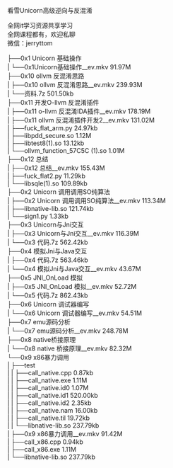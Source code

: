 看雪Unicorn高级逆向与反混淆

全网it学习资源共享学习<br>全网课程都有，欢迎私聊<br>微信：jerryttom<br>

├──0x1 Unicorn 基础操作<br> | └──0x1Unicorn基础操作__ev.mkv 91.97M<br> ├──0x10 ollvm 反混淆思路<br> | ├──0x10 ollvm 反混淆思路__ev.mkv 239.93M<br> | └──资料.7z 501.50kb<br> ├──0x11 开发O-llvm 反混淆插件<br> | ├──0x11 o-llvm 反混淆IDA插件__ev.mkv 178.19M<br> | ├──0x11 ollvm 反混淆插件开发2__ev.mkv 131.02M<br> | ├──fuck_flat_arm.py 24.97kb<br> | ├──libpdd_secure.so 1.12M<br> | ├──libtest8(1).so 13.12kb<br> | └──ollvm_function_57C5C (1).so 1.01M<br> ├──0x12 总结<br> | ├──0x12 总结__ev.mkv 155.43M<br> | ├──fuck_flat2.py 11.29kb<br> | └──libsqle(1).so 109.89kb<br> ├──0x2 Unicorn 调用调用SO纯算法<br> | ├──0x2 Unicorn 调用调用SO纯算法__ev.mkv 113.34M<br> | ├──libnative-lib.so 121.74kb<br> | └──sign1.py 1.33kb<br> ├──0x3 Unicorn与Jni交互<br> | ├──0x3 Unicorn与Jni交互__ev.mkv 116.39M<br> | └──0x3 代码.7z 562.42kb<br> ├──0x4 模拟Jni与Java交互<br> | ├──0x4 代码.7z 563.46kb<br> | └──0x4 模拟Jni与Java交互__ev.mkv 43.67M<br> ├──0x5 JNI_OnLoad 模拟<br> | ├──0x5 JNI_OnLoad 模拟__ev.mkv 52.72M<br> | └──0x5 代码.7z 862.43kb<br> ├──0x6 Unicorn 调试器编写<br> | └──0x6 Unicorn 调试器编写__ev.mkv 54.51M<br> ├──0x7 emu源码分析<br> | └──0x7 emu源码分析__ev.mkv 248.78M<br> ├──0x8 native桥接原理<br> | └──0x8 native 桥接原理__ev.mkv 82.32M<br> └──0x9 x86暴力调用<br> | ├──test<br> | | ├──call_native.cpp 0.87kb<br> | | ├──call_native.exe 1.11M<br> | | ├──call_native.id0 1.07M<br> | | ├──call_native.id1 520.00kb<br> | | ├──call_native.id2 2.35kb<br> | | ├──call_native.nam 16.00kb<br> | | ├──call_native.til 19.72kb<br> | | └──libnative-lib.so 237.79kb<br> | ├──0x9 x86暴力调用__ev.mkv 91.42M<br> | ├──call_x86.cpp 0.94kb<br> | ├──call_x86.exe 1.11M<br> | └──libnative-lib.so 237.79kb